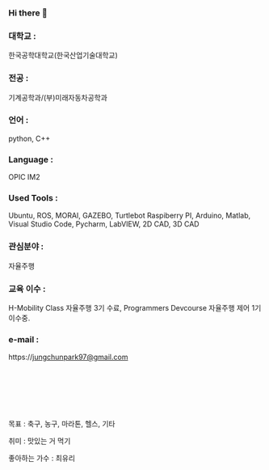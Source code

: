 ### Hi there 👋

### 대학교 : 
한국공학대학교(한국산업기술대학교)

### 전공 : 
기계공학과/(부)미래자동차공학과

### 언어 : 
python, C++

### Language : 
OPIC IM2

### Used Tools :
Ubuntu, ROS, MORAI, GAZEBO, Turtlebot
Raspiberry PI, Arduino, Matlab, Visual Studio Code, Pycharm, LabVIEW, 2D CAD, 3D CAD

### 관심분야 : 
자율주행

### 교육 이수 :
H-Mobility Class 자율주행 3기 수료, Programmers Devcourse 자율주행 제어 1기 이수중.

### e-mail : 
https://jungchunpark97@gmail.com

<br />
<br />
<br />
<br />
<br />


목표 : 축구, 농구, 마라톤, 헬스, 기타

취미 : 맛있는 거 먹기

좋아하는 가수 : 최유리
